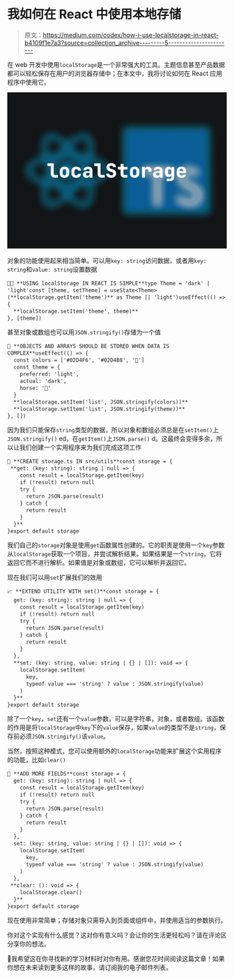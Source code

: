 # 我如何在 React 中使用本地存储

> 原文：<https://medium.com/codex/how-i-use-localstorage-in-react-b4109f1e7a3?source=collection_archive---------5----------------------->

在 web 开发中使用`localStorage`是一个非常强大的工具。主题信息甚至产品数据都可以轻松保存在用户的浏览器存储中；在本文中，我将讨论如何在 React 应用程序中使用它。

![](img/f18c6ba89e4810104fd136ae78c2c36d.png)

对象的功能使用起来相当简单。可以用`key: string`访问数据，或者用`key: string`和`value: string`设置数据

```
🧑‍💻 **USING localStorage IN REACT IS SIMPLE**type Theme = 'dark' | 'light'const [theme, setTheme] = useState<Theme>(**localStorage.getItem('theme')** as Theme || 'light')useEffect(() => {
  **localStorage.setItem('theme', theme)**
}, [theme])
```

甚至对象或数组也可以用`JSON.stringify()`存储为一个值

```
👏 **OBJECTS AND ARRAYS SHOULD BE STORED WHEN DATA IS COMPLEX**useEffect(() => {
  const colors = ['#02D4F6', '#02D4B8', '🐴']
  const theme = {
    preferred: 'light',
    actual: 'dark',
    horse: '🐴'
  }
  **localStorage.setItem('list', JSON.stringify(colors))**
  **localStorage.setItem('list', JSON.stringify(theme))**
}, [])
```

因为我们只能保存`string`类型的数据，所以对象和数组必须总是在`setItem()`上`JSON.stringify()` ed，在`getItem()`上`JSON.parse()` d。这最终会变得多余，所以让我们创建一个实用程序来为我们完成这项工作

```
👔 **CREATE storage.ts IN src/utils**const storage = {
 **get: (key: string): string | null => {
    const result = localStorage.getItem(key)
    if (!result) return null
    try {
      return JSON.parse(result)
    } catch {
      return result
    }
  }**
}export default storage
```

我们自己的`storage`对象是使用`get`函数属性创建的。它的职责是使用一个`key`参数从`localStorage`获取一个项目，并尝试解析结果。如果结果是一个`string`，它将返回它而不进行解析。如果值是对象或数组，它可以解析并返回它。

现在我们可以用`set`扩展我们的效用

```
📈 **EXTEND UTILITY WITH set()**const storage = {
  get: (key: string): string | null => {
    const result = localStorage.getItem(key)
    if (!result) return null
    try {
      return JSON.parse(result)
    } catch {
      return result
    }
  },
  **set: (key: string, value: string | {} | []): void => {
    localStorage.setItem(
      key,
      typeof value === 'string' ? value : JSON.stringify(value)
    )
  }**
}export default storage
```

除了一个`key`，`set`还有一个`value`参数，可以是字符串，对象，或者数组。该函数的作用是将`localStorage`中`key`下的`value`保存，如果`value`的类型不是`string`，保存前必须`JSON.stringify()`该`value`。

当然，按照这种模式，您可以使用额外的`localStorage`功能来扩展这个实用程序的功能，比如`clear()`

```
🚀 **ADD MORE FIELDS**const storage = {
  get: (key: string): string | null => {
    const result = localStorage.getItem(key)
    if (!result) return null
    try {
      return JSON.parse(result)
    } catch {
      return result
    }
  },
  set: (key: string, value: string | {} | []): void => {
    localStorage.setItem(
      key,
      typeof value === 'string' ? value : JSON.stringify(value)
    )
  },
 **clear: (): void => {
    localStorage.clear()
  }**
}export default storage
```

现在使用非常简单；存储对象只需导入到页面或组件中，并使用适当的参数执行。

你对这个实现有什么感觉？这对你有意义吗？会让你的生活更轻松吗？请在评论区分享你的想法。

👋我希望这在你寻找新的学习材料时对你有用。感谢您花时间阅读这篇文章！如果你想在未来读到更多这样的故事，请订阅我的电子邮件列表。